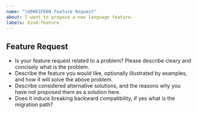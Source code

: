 ```yaml
---
name: "\U0001F680 Feature Request"
about: I want to propose a new language feature.
labels: kind:feature
---
```


## Feature Request

- Is your feature request related to a problem? Please describe cleary and concisely what is the problem.
- Describe the feature you would like, optionally illustrated by examples, and how it will solve the above problem.
- Describe considered alternative solutions, and the reasons why you have not proposed them as a solution here.
- Does it induce breaking backward compatibility, if yes what is the migration path?
